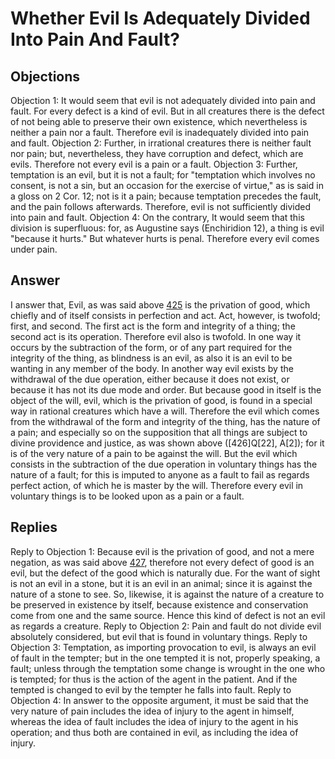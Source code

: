 # Whether Evil Is Adequately Divided Into Pain And Fault?
## Objections
Objection 1: It would seem that evil is not adequately divided into pain and fault. For every defect is a kind of evil. But in all creatures there is the defect of not being able to preserve their own existence, which nevertheless is neither a pain nor a fault. Therefore evil is inadequately divided into pain and fault.
Objection 2: Further, in irrational creatures there is neither fault nor pain; but, nevertheless, they have corruption and defect, which are evils. Therefore not every evil is a pain or a fault.
Objection 3: Further, temptation is an evil, but it is not a fault; for "temptation which involves no consent, is not a sin, but an occasion for the exercise of virtue," as is said in a gloss on 2 Cor. 12; not is it a pain; because temptation precedes the fault, and the pain follows afterwards. Therefore, evil is not sufficiently divided into pain and fault.
Objection 4: On the contrary, It would seem that this division is superfluous: for, as Augustine says (Enchiridion 12), a thing is evil "because it hurts." But whatever hurts is penal. Therefore every evil comes under pain.
## Answer

I answer that, Evil, as was said above [425](A[3]) is the privation of good, which chiefly and of itself consists in perfection and act. Act, however, is twofold; first, and second. The first act is the form and integrity of a thing; the second act is its operation. Therefore evil also is twofold. In one way it occurs by the subtraction of the form, or of any part required for the integrity of the thing, as blindness is an evil, as also it is an evil to be wanting in any member of the body. In another way evil exists by the withdrawal of the due operation, either because it does not exist, or because it has not its due mode and order. But because good in itself is the object of the will, evil, which is the privation of good, is found in a special way in rational creatures which have a will. Therefore the evil which comes from the withdrawal of the form and integrity of the thing, has the nature of a pain; and especially so on the supposition that all things are subject to divine providence and justice, as was shown above ([426]Q[22], A[2]); for it is of the very nature of a pain to be against the will. But the evil which consists in the subtraction of the due operation in voluntary things has the nature of a fault; for this is imputed to anyone as a fault to fail as regards perfect action, of which he is master by the will. Therefore every evil in voluntary things is to be looked upon as a pain or a fault.
## Replies
Reply to Objection 1: Because evil is the privation of good, and not a mere negation, as was said above [427](A[3]), therefore not every defect of good is an evil, but the defect of the good which is naturally due. For the want of sight is not an evil in a stone, but it is an evil in an animal; since it is against the nature of a stone to see. So, likewise, it is against the nature of a creature to be preserved in existence by itself, because existence and conservation come from one and the same source. Hence this kind of defect is not an evil as regards a creature.
Reply to Objection 2: Pain and fault do not divide evil absolutely considered, but evil that is found in voluntary things.
Reply to Objection 3: Temptation, as importing provocation to evil, is always an evil of fault in the tempter; but in the one tempted it is not, properly speaking, a fault; unless through the temptation some change is wrought in the one who is tempted; for thus is the action of the agent in the patient. And if the tempted is changed to evil by the tempter he falls into fault.
Reply to Objection 4: In answer to the opposite argument, it must be said that the very nature of pain includes the idea of injury to the agent in himself, whereas the idea of fault includes the idea of injury to the agent in his operation; and thus both are contained in evil, as including the idea of injury.